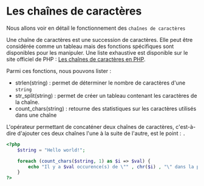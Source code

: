 # Les chaînes de caractères

Nous allons voir en détail le fonctionnement des `chaînes de caractères`

Une chaîne de caractères est une succession de caractères. Elle peut être considérée comme un tableau mais des fonctions spécifiques sont disponibles pour les manipuler.
Une liste exhaustive est disponible sur le site officiel de PHP : [Les chaînes de caractères en PHP](https://www.php.net/language.types.string).

Parmi ces fonctions, nous pouvons lister :
- strlen(string) : permet de déterminer le nombre de caractères d'une `string`
- str_split(string) : permet de créer un tableau contenant les caractères de la chaîne.
- count_chars(string) : retourne des statistiques sur les caractères utilisés dans une chaîne

L'opérateur permettant de concaténer deux chaînes de caractères, c'est-à-dire d'ajouter ces deux chaînes l'une à la suite de l'autre, est le point : `.`

```php runnable
<?php
    $string = "Hello world!";

    foreach (count_chars($string, 1) as $i => $val) {
        echo "Il y a $val occurence(s) de \"" , chr($i) , "\" dans la phrase.\n";
    }
?>
```

